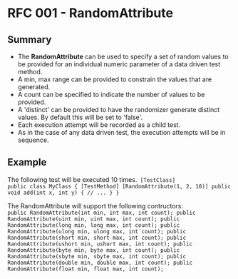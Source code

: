 # RFC 001 - RandomAttribute

## Summary
- The __RandomAttribute__ can be used to specify a set of random values to be provided for an individual numeric parameter of a data driven test method.
- A min, max range can be provided to constrain the values that are generated.
- A count can be specified to indicate the number of values to be provided.
- A 'distinct' can be provided to have the randomizer generate distinct values. By default this will be set to 'false'.
- Each execution attempt will be recorded as a child test.
- As in the case of any data driven test, the execution attempts will be in sequence.

## Example
The following test will be executed 10 times.<code>
    [TestClass]
    public class MyClass
    {
        [TestMethod]
        [RandomAttribute(1, 2, 10)]
        public void add(int x, int y)
        {
            // ...
        }
    }
</code>

The RandomAttribute will support the following contructors:
<code>
    public RandomAttribute(int min, int max, int count);
    public RandomAttribute(uint min, uint max, int count);
    public RandomAttribute(long min, long max, int count);
    public RandomAttribute(ulong min, ulong max, int count);
    public RandomAttribute(short min, short max, int count);
    public RandomAttribute(ushort min, ushort max, int count);
    public RandomAttribute(byte min, byte max, int count);
    public RandomAttribute(sbyte min, sbyte max, int count);
    public RandomAttribute(double min, double max, int count);
    public RandomAttribute(float min, float max, int count);
</code>